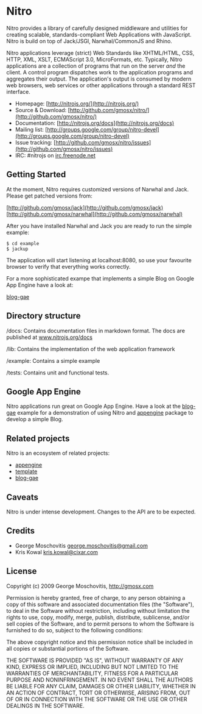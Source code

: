 Nitro
=====

Nitro provides a library of carefully designed middleware and utilities for creating scalable, standards-compliant Web Applications with JavaScript. Nitro is build on top of Jack/JSGI, Narwhal/CommonJS and Rhino. 

Nitro applications leverage (strict) Web Standards like XHTML/HTML, CSS, HTTP, XML, XSLT, ECMAScript 3.0, MicroFormats, etc. Typically, Nitro applications are a collection of programs that run on the server *and* the client. A control program dispatches work to the application programs and aggregates their output. The application's output is consumed by modern web browsers, web services or other applications through a standard REST interface.

* Homepage: [http://nitrojs.org/](http://nitrojs.org/)
* Source & Download: [http://github.com/gmosx/nitro/](http://github.com/gmosx/nitro/)
* Documentation: [http://nitrojs.org/docs](http://nitrojs.org/docs)
* Mailing list: [http://groups.google.com/group/nitro-devel](http://groups.google.com/group/nitro-devel)
* Issue tracking: [http://github.com/gmosx/nitro/issues](http://github.com/gmosx/nitro/issues)
* IRC: #nitrojs on [irc.freenode.net](http://freenode.net/)    


Getting Started
---------------

At the moment, Nitro requires customized versions of Narwhal and Jack. Please get patched versions from:
    
[http://github.com/gmosx/jack](http://github.com/gmosx/jack)
[http://github.com/gmosx/narwhal](http://github.com/gmosx/narwhal)

After you have installed Narwhal and Jack you are ready to run the simple example:

    $ cd example
    $ jackup 

The application will start listening at localhost:8080, so use your favourite browser to verify that everything works correctly.

For a more sophisticated exampe that implements a simple Blog on Google App Engine have a look at:

[blog-gae](http://github.com/gmosx/blog-gae/tree/master)    


Directory structure
-------------------

/docs:
Contains documentation files in markdown format. The docs are published at www.nitrojs.org/docs

/lib:
Contains the implementation of the web application framework
    
/example:
Contains a simple example        

/tests:
Contains unit and functional tests.        


Google App Engine
-----------------

Nitro applications run great on Google App Engine. Have a look at the [blog-gae](http://github.com/gmosx/blog-gae/tree/master) example for a demonstration of using Nitro and [appengine](http://github.com/gmosx/appengine/tree/master) package to develop a simple Blog.


Related projects
----------------

Nitro is an ecosystem of related projects:

* [appengine](http://github.com/gmosx/appengine/tree/master) 
* [template](http://github.com/gmosx/template/tree/master)
* [blog-gae](http://github.com/gmosx/blog-gae/tree/master)

    
Caveats
-------

Nitro is under intense development. Changes to the API are to be expected.        


Credits
-------

* George Moschovitis <george.moschovitis@gmail.com>
* Kris Kowal <kris.kowal@cixar.com>


License
-------

Copyright (c) 2009 George Moschovitis, http://gmosx.com

Permission is hereby granted, free of charge, to any person obtaining a copy
of this software and associated documentation files (the "Software"), to
deal in the Software without restriction, including without limitation the
rights to use, copy, modify, merge, publish, distribute, sublicense, and/or
sell copies of the Software, and to permit persons to whom the Software is
furnished to do so, subject to the following conditions:

The above copyright notice and this permission notice shall be included in
all copies or substantial portions of the Software.

THE SOFTWARE IS PROVIDED "AS IS", WITHOUT WARRANTY OF ANY KIND, EXPRESS OR
IMPLIED, INCLUDING BUT NOT LIMITED TO THE WARRANTIES OF MERCHANTABILITY,
FITNESS FOR A PARTICULAR PURPOSE AND NONINFRINGEMENT. IN NO EVENT SHALL
THE AUTHORS BE LIABLE FOR ANY CLAIM, DAMAGES OR OTHER LIABILITY, WHETHER 
IN AN ACTION OF CONTRACT, TORT OR OTHERWISE, ARISING FROM, OUT OF OR IN
CONNECTION WITH THE SOFTWARE OR THE USE OR OTHER DEALINGS IN THE SOFTWARE.
